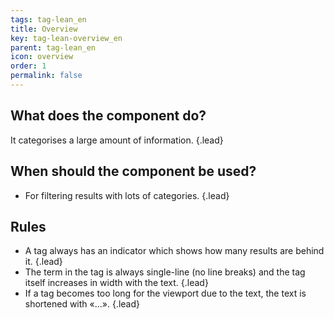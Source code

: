 ```yaml
---
tags: tag-lean_en
title: Overview
key: tag-lean-overview_en
parent: tag-lean_en
icon: overview
order: 1
permalink: false  
---
```


## What does the component do?
It categorises a large amount of information. {.lead}

## When should the component be used?
* For filtering results with lots of categories. {.lead}

## Rules
* A tag always has an indicator which shows how many results are behind it. {.lead}
* The term in the tag is always single-line (no line breaks) and the tag itself increases in width with the text. {.lead}
* If a tag becomes too long for the viewport due to the text, the text is shortened with «...». {.lead}